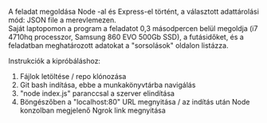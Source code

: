 A feladat megoldása Node -al és Express-el történt, a választott adattárolási mód: JSON file a merevlemezen.  
Saját laptopomon a program a feladatot 0,3 másodpercen belül megoldja (i7 4710hq processzor, Samsung 860 EVO 500Gb SSD), a futásidőket, és a feladatban meghatározott adatokat a "sorsolások" oldalon listázza.

Instrukciók a kipróbáláshoz:

1. Fájlok letöltése / repo klónozása
2. Git bash indítása, ebbe a munkakönyvtárba navigálás
3. "node index.js" paranccsal a szerver elindítása
4. Böngészőben a "localhost:80" URL megnyitása / az indítás után Node konzolban megjelenő Ngrok link megnyitása
